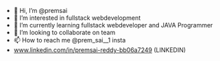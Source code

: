 - 👋 Hi, I’m @premsai
- 👀 I’m interested in fullstack webdevelopment
- 🌱 I’m currently learning fullstack webdeveloper and JAVA Programmer
- 💞️ I’m looking to collaborate on team
- 📫 How to reach me @prem_sai__1 insta
- www.linkedin.com/in/premsai-reddy-bb06a7249 (LINKEDIN)

<!---
mr-falcon2/mr-falcon2 is a ✨ special ✨ repository because its `README.md` (this file) appears on your GitHub profile.
You can click the Preview link to take a look at your changes.
--->
